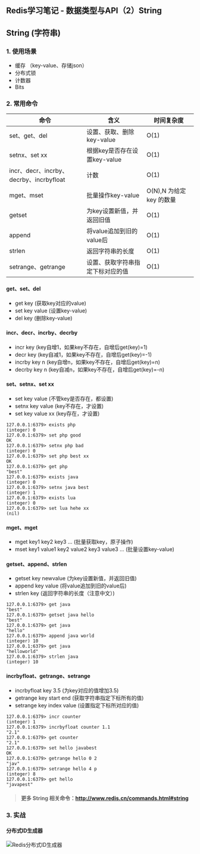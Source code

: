Redis学习笔记 - 数据类型与API（2）String
---

## String (字符串)

### 1. 使用场景
* 缓存 （key-value、存储json）
* 分布式锁
* 计数器
* Bits

### 2. 常用命令

命令|含义|时间复杂度
-|-|-
set、get、del|设置、获取、删除key-value|O(1)
setnx、set xx|根据key是否存在设置key-value|O(1)
incr、decr、incrby、decrby、incrbyfloat|计数|O(1)
mget、mset|批量操作key-value|O(N),N 为给定 key 的数量
getset|为key设置新值，并返回旧值|O(1)
append|将value追加到旧的value后|O(1)
strlen|返回字符串的长度|O(1)
setrange、getrange|设置、获取字符串指定下标对应的值|O(1)

#### **get、set、del**
* get key (获取key对应的value)
* set key value (设置key-value)
* del key (删除key-value)

#### **incr、decr、incrby、decrby**
* incr key (key自增1，如果key不存在，自增后get(key)=1)
* decr key (key自减1，如果key不存在，自增后get(key)=-1)
* incrby key n (key自增n，如果key不存在，自增后get(key)=n)
* decrby key n (key自减n，如果key不存在，自增后get(key)=-n)

#### **set、setnx、set xx**
* set key value (不管key是否存在，都设置)
* setnx key value (key不存在，才设置)
* set key value xx (key存在，才设置)

```
127.0.0.1:6379> exists php
(integer) 0
127.0.0.1:6379> set php good
OK
127.0.0.1:6379> setnx php bad
(integer) 0
127.0.0.1:6379> set php best xx
OK
127.0.0.1:6379> get php
"best"
127.0.0.1:6379> exists java
(integer) 0
127.0.0.1:6379> setnx java best
(integer) 1
127.0.0.1:6379> exists lua
(integer) 0
127.0.0.1:6379> set lua hehe xx
(nil)
```

#### **mget、mget**
* mget key1 key2 key3 ... (批量获取key，原子操作)
* mset key1 value1 key2 value2 key3 value3 ... (批量设置key-value)

#### **getset、append、strlen**
* getset key newvalue (为key设置新值，并返回旧值)
* append key value (将value追加到旧的value后)
* strlen key (返回字符串的长度（注意中文）)
```
127.0.0.1:6379> get java
"best"
127.0.0.1:6379> getset java hello
"best"
127.0.0.1:6379> get java
"hello"
127.0.0.1:6379> append java world
(integer) 10
127.0.0.1:6379> get java
"helloworld"
127.0.0.1:6379> strlen java
(integer) 10
```

#### **incrbyfloat、getrange、setrange**
* incrbyfloat key 3.5 (为key对应的值增加3.5)
* getrange key start end (获取字符串指定下标所有的值)
* setrange key index value (设置指定下标所对应的值)
```
127.0.0.1:6379> incr counter
(integer) 1
127.0.0.1:6379> incrbyfloat counter 1.1
"2.1"
127.0.0.1:6379> get counter
"2.1"
127.0.0.1:6379> set hello javabest
OK
127.0.0.1:6379> getrange hello 0 2
"jav"
127.0.0.1:6379> setrange hello 4 p
(integer) 8
127.0.0.1:6379> get hello
"javapest"
```

> #### **更多 String 相关命令**：http://www.redis.cn/commands.html#string

### 3. 实战

#### 分布式ID生成器
![Redis分布式ID生成器](http://md.s1031.cn/xsj/2018_7_6_Redis_Distributed_ID_generator.jpg)